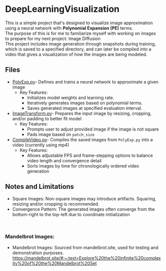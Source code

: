# DeepLearningVisualization

This is a simple project that's designed to visualize image approximation using a neural network with **Polynomial Expansion (PE)** terms. 
<br>
The purpose of this is for me to familiarize myself with working on images to prepare for my next project: Image Diffusion
<br>
This project includes image generation through snapshots during training, which is saved to a specified directory, and can later be compiled into a video that gives a visualization of how the images are being modeled.



## Files
- [PolyExp.py](#polyexppy)- Defines and trains a neural network to approximate a given image
  - Key Features:
    - Initializes model weights and learning rate.
    - Iteratively generates images based on polynomial terms.
    - Saves generated images at specified evaluation interval.
- [ImageTransform.py](#imagetransformpy)- Prepares the input image by resizing, cropping, and/or padding to better fit model
  - Key Features:
    - Prompts user to adjust provided image if the image is not square
    - Pads image based on `patch_size`
- [CompileVideo.py](#compilevideopy)- Compiles the saved images from `PolyExp.py` into a video (currently using mp4)
  - Key Features:
    - Allows adjustable FPS and frame-stepping options to balance video length and convergence detail
    - Sorts images by time for chronologically ordered video generation



## Notes and Limitations
- Square Images: Non-square images may introduce artifacts. Squaring, resizing and/or cropping is recommended.
- Convergence Pattern: The generated images often converge from the bottom-right to the top-left due to coordinate initialization


<br>

### Mandelbrot Images:
- Mandelbrot Images: Sourced from mandelbrot.site, used for testing and demonstration purposes.
https://mandelbrot.site/#:~:text=Explore%20the%20infinite%20complexity%20of%20the%20Mandelbrot%20Set